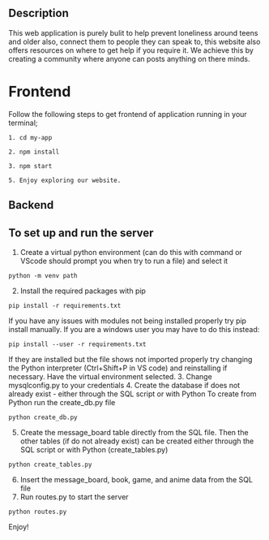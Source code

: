 ## Description
This web application is purely bulit to help prevent loneliness around teens and older also, connect them to people they can speak to, this website also offers resources on where to get help if you require it. We achieve this by creating a community where anyone can posts anything on there minds.

# Frontend
Follow the following steps to get frontend of application running in your terminal;
```
1. cd my-app
```
```
2. npm install
```
```
3. npm start
```
```
5. Enjoy exploring our website.
```

## Backend
## To set up and run the server
1. Create a virtual python environment (can do this with command or VScode should prompt you when try to run a file) and select it
```
python -m venv path
```
2. Install the required packages with pip
```
pip install -r requirements.txt
```
If you have any issues with modules not being installed properly try pip install manually. If you are a windows user you may have to do this instead:
```
pip install --user -r requirements.txt
```
If they are installed but the file shows not imported properly try changing the Python interpreter (Ctrl+Shift+P in VS code) and reinstalling if necessary. Have the virtual environment selected.
3. Change mysqlconfig.py to your credentials
4. Create the database if does not already exist - either through the SQL script or with Python
To create from Python run the create_db.py file
```
python create_db.py
```
5. Create the message_board table directly from the SQL file. Then the other tables (if do not already exist) can be created either through the SQL script or with Python (create_tables.py)
```
python create_tables.py
```
6. Insert the message_board, book, game, and anime data from the SQL file
7. Run routes.py to start the server
```
python routes.py
```
Enjoy!